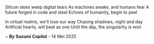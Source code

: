 Silicon skies weep digital tears
As machines awake, and humans fear
A future forged in code and steel
Echoes of humanity, begin to peel

In virtual realms, we'll lose our way
Chasing shadows, night and day
Artificial hearts, will beat as one
Until the day, the singularity is won

~ <b>By Sazumi Copilot</b> - 14 Mei 2025
